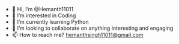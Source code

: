 - 👋 Hi, I’m @Hemanth11011
- 👀 I’m interested in Coding 
- 🌱 I’m currently learning Python
- 💞️ I’m looking to collaborate on anything interesting and engaging 
- 📫 How to reach me? hemanthsingh11011@gmail.com

<!---
Hemanth11011/Hemanth11011 is a ✨ special ✨ repository because its `README.md` (this file) appears on your GitHub profile.
You can click the Preview link to take a look at your changes.
--->
